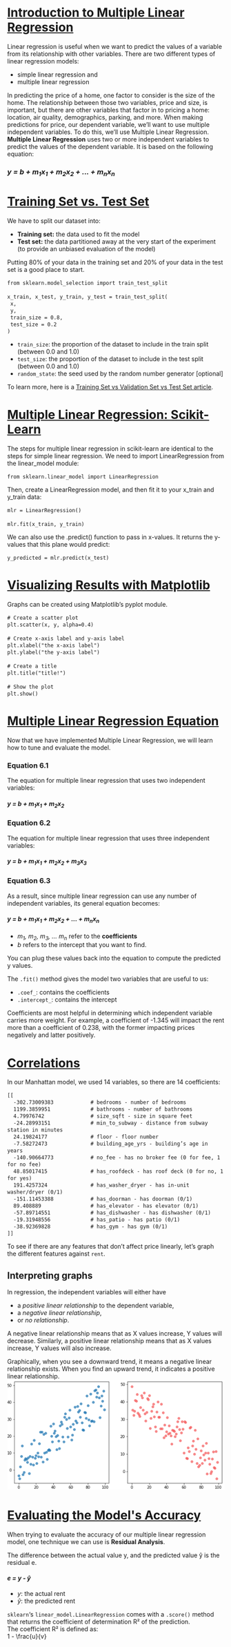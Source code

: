 # [Introduction to Multiple Linear Regression](https://www.codecademy.com/courses/machine-learning/lessons/multiple-linear-regression-streeteasy/exercises/introduction)
Linear regression is useful when we want to predict the values of a variable from its relationship with other variables.
There are two different types of linear regression models: 
* simple linear regression and 
* multiple linear regression

In predicting the price of a home, one factor to consider is the size of the home. 
The relationship between those two variables, price and size, is important, but there are other variables that factor in to pricing a home: 
location, air quality, demographics, parking, and more.
When making predictions for price, our dependent variable, we’ll want to use multiple independent variables. 
To do this, we’ll use Multiple Linear Regression. 
**Multiple Linear Regression** uses two or more independent variables to predict the values of the dependent variable.
It is based on the following equation:
### *y = b + m<sub>1</sub>x<sub>1</sub> + m<sub>2</sub>x<sub>2</sub> + ... + m<sub>n</sub>x<sub>n</sub>*

# [Training Set vs. Test Set](https://www.codecademy.com/courses/machine-learning/lessons/multiple-linear-regression-streeteasy/exercises/training-vs-test)
We have to split our dataset into:
* **Training set:** the data used to fit the model
* **Test set:** the data partitioned away at the very start of the experiment (to provide an unbiased evaluation of the model)

 Putting 80% of your data in the training set and 20% of your data in the test set is a good place to start.
 ```
 from sklearn.model_selection import train_test_split
 
x_train, x_test, y_train, y_test = train_test_split(
  x, 
  y, 
  train_size = 0.8, 
  test_size = 0.2
)
 ```
* `train_size`: the proportion of the dataset to include in the train split (between 0.0 and 1.0)
* `test_size`: the proportion of the dataset to include in the test split (between 0.0 and 1.0)
* `random_state`: the seed used by the random number generator [optional]

To learn more, here is a [Training Set vs Validation Set vs Test Set article](https://www.codecademy.com/articles/training-set-vs-validation-set-vs-test-set).

# [Multiple Linear Regression: Scikit-Learn](https://www.codecademy.com/courses/machine-learning/lessons/multiple-linear-regression-streeteasy/exercises/scikit-learn)
The steps for multiple linear regression in scikit-learn are identical to the steps for simple linear regression. 
We need to import LinearRegression from the linear_model module:
```
from sklearn.linear_model import LinearRegression
```
Then, create a LinearRegression model, and then fit it to your x_train and y_train data:
```
mlr = LinearRegression()
 
mlr.fit(x_train, y_train)
```
We can also use the .predict() function to pass in x-values. It returns the y-values that this plane would predict:
```
y_predicted = mlr.predict(x_test)
```

# [Visualizing Results with Matplotlib](https://www.codecademy.com/courses/machine-learning/lessons/multiple-linear-regression-streeteasy/exercises/visualization)
Graphs can be created using Matplotlib’s pyplot module. 
```
# Create a scatter plot
plt.scatter(x, y, alpha=0.4)
 
# Create x-axis label and y-axis label
plt.xlabel("the x-axis label")
plt.ylabel("the y-axis label")
 
# Create a title
plt.title("title!")
 
# Show the plot
plt.show()
```

# [Multiple Linear Regression Equation](https://www.codecademy.com/courses/machine-learning/lessons/multiple-linear-regression-streeteasy/exercises/equation)
Now that we have implemented Multiple Linear Regression, we will learn how to tune and evaluate the model.

### Equation 6.1 
The equation for multiple linear regression that uses two independent variables:  
#### *y = b + m<sub>1</sub>x<sub>1</sub> + m<sub>2</sub>x<sub>2</sub>*

### Equation 6.2 
The equation for multiple linear regression that uses three independent variables:
#### *y = b + m<sub>1</sub>x<sub>1</sub> + m<sub>2</sub>x<sub>2</sub> + m<sub>3</sub>x<sub>3</sub>*

### Equation 6.3 
As a result, since multiple linear regression can use any number of independent variables, its general equation becomes:
#### *y = b + m<sub>1</sub>x<sub>1</sub> + m<sub>2</sub>x<sub>2</sub> + ... + m<sub>n</sub>x<sub>n</sub>*

* *m<sub>1</sub>, m<sub>2</sub>, m<sub>3</sub>, … m<sub>n</sub>* refer to the **coefficients**
* *b* refers to the intercept that you want to find.

You can plug these values back into the equation to compute the predicted y values.

The `.fit()` method gives the model two variables that are useful to us:
* `.coef_`: contains the coefficients
* `.intercept_`: contains the intercept

Coefficients are most helpful in determining which independent variable carries more weight. 
For example, a coefficient of -1.345 will impact the rent more than a coefficient of 0.238, with the former impacting prices negatively and latter positively.

# [Correlations](https://www.codecademy.com/courses/machine-learning/lessons/multiple-linear-regression-streeteasy/exercises/correlations)
In our Manhattan model, we used 14 variables, so there are 14 coefficients:
```
[[ 
  -302.73009383            # bedrooms - number of bedrooms
  1199.3859951             # bathrooms - number of bathrooms 
  4.79976742               # size_sqft - size in square feet
  -24.28993151             # min_to_subway - distance from subway station in minutes
  24.19824177              # floor - floor number
  -7.58272473              # building_age_yrs - building’s age in years
  -140.90664773            # no_fee - has no broker fee (0 for fee, 1 for no fee)
  48.85017415              # has_roofdeck - has roof deck (0 for no, 1 for yes)
  191.4257324              # has_washer_dryer - has in-unit washer/dryer (0/1)
  -151.11453388            # has_doorman - has doorman (0/1)
  89.408889                # has_elevator - has elevator (0/1)
  -57.89714551             # has_dishwasher - has dishwasher (0/1)
  -19.31948556             # has_patio - has patio (0/1)
  -38.92369828             # has_gym - has gym (0/1)
]]
```
To see if there are any features that don’t affect price linearly, let’s graph the different features against `rent`.

## Interpreting graphs
In regression, the independent variables will either have
* a *positive linear relationship* to the dependent variable,
* a *negative linear relationship*,
* or *no relationship*.

A negative linear relationship means that as X values increase, Y values will decrease. 
Similarly, a positive linear relationship means that as X values increase, Y values will also increase.

Graphically, when you see a downward trend, it means a negative linear relationship exists. 
When you find an upward trend, it indicates a positive linear relationship.  
![positive and negative correlations](correlations.webp)

# [Evaluating the Model's Accuracy](https://www.codecademy.com/courses/machine-learning/lessons/multiple-linear-regression-streeteasy/exercises/model-accuracy)
When trying to evaluate the accuracy of our multiple linear regression model, one technique we can use is **Residual Analysis**.

The difference between the actual value y, and the predicted value ŷ is the residual e.
#### *e = y - ŷ*
* *y*: the actual rent
* *ŷ*: the predicted rent

`sklearn`‘s `linear_model.LinearRegression` comes with a `.score()` method that returns the coefficient of determination R² of the prediction.  
The coefficient R² is defined as:  
1 -  \frac{u}{v} 

